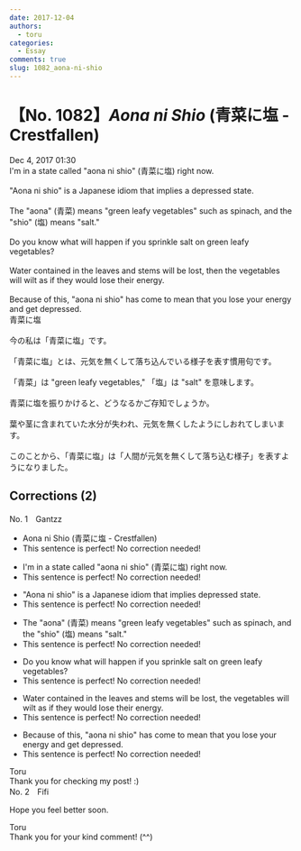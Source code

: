```yaml
---
date: 2017-12-04
authors:
  - toru
categories:
  - Essay
comments: true
slug: 1082_aona-ni-shio
---
```


# 【No. 1082】<strong><em>Aona ni Shio</strong></em> (青菜に塩 - Crestfallen)
<div class="date">Dec 4, 2017 01:30</div>
<div id="post"><div id="body_show_ori">
I'm in a state called "aona ni shio" (青菜に塩) right now.<br/><br/>"Aona ni shio" is a Japanese idiom that implies a depressed state.<br/><br/>The "aona" (青菜) means "green leafy vegetables" such as spinach, and the "shio" (塩) means "salt."<br/><br/>Do you know what will happen if you sprinkle salt on green leafy vegetables?<br/><br/>Water contained in the leaves and stems will be lost, then the vegetables will wilt as if they would lose their energy.<br/><br/>Because of this, "aona ni shio" has come to mean that you lose your energy and get depressed.
</div></div>

<!-- more -->

<div id="post_ja"><div id="body_show_mo">
青菜に塩<br/><br/>今の私は「青菜に塩」です。<br/><br/>「青菜に塩」とは、元気を無くして落ち込んでいる様子を表す慣用句です。<br/><br/>「青菜」は "green leafy vegetables," 「塩」は "salt" を意味します。<br/><br/>青菜に塩を振りかけると、どうなるかご存知でしょうか。<br/><br/>葉や茎に含まれていた水分が失われ、元気を無くしたようにしおれてしまいます。<br/><br/>このことから、「青菜に塩」は「人間が元気を無くして落ち込む様子」を表すようになりました。
</div></div>

## Corrections (2)
<div id="block"><div class="first_name"> No. 1　<span class="just_name">Gantzz</span></div><div id="block2">
<ul class="correction_field">
<li class="incorrect">Aona ni Shio (青菜に塩 - Crestfallen)</li>
<li class="corrected perfect">This sentence is perfect! No correction needed!</li>
</ul>
<ul class="correction_field">
<li class="incorrect">I'm in a state called "aona ni shio" (青菜に塩) right now.</li>
<li class="corrected perfect">This sentence is perfect! No correction needed!</li>
</ul>
<ul class="correction_field">
<li class="incorrect">"Aona ni shio" is a Japanese idiom that implies depressed state.</li>
<li class="corrected perfect">This sentence is perfect! No correction needed!</li>
</ul>
<ul class="correction_field">
<li class="incorrect">The "aona" (青菜) means "green leafy vegetables" such as spinach, and the "shio" (塩) means "salt."</li>
<li class="corrected perfect">This sentence is perfect! No correction needed!</li>
</ul>
<ul class="correction_field">
<li class="incorrect">Do you know what will happen if you sprinkle salt on green leafy vegetables?</li>
<li class="corrected perfect">This sentence is perfect! No correction needed!</li>
</ul>
<ul class="correction_field">
<li class="incorrect">Water contained in the leaves and stems will be lost, the vegetables will wilt as if they would lose their energy.</li>
<li class="corrected perfect">This sentence is perfect! No correction needed!</li>
</ul>
<ul class="correction_field">
<li class="incorrect">Because of this, "aona ni shio" has come to mean that you lose your energy and get depressed.</li>
<li class="corrected perfect">This sentence is perfect! No correction needed!</li>
</ul>
</div><div class="name"><span class="just_name">Toru</span><br>
Thank you for checking my post! :)
</div>
</div>
<div id="block"><div class="first_name"> No. 2　<span class="just_name">Fifi</span></div><div id="block2">
<p class="comment_small">
 Hope you feel better soon.
</p>

</div><div class="name"><span class="just_name">Toru</span><br>
Thank you for your kind comment! (^^)
</div>
</div>
